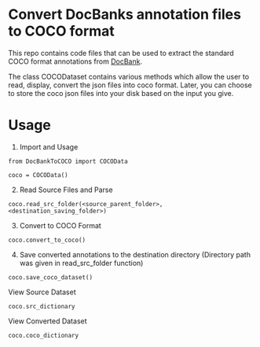 # Convert DocBanks annotation files to COCO format
This repo contains code files that can be used to extract the standard COCO format annotations from [DocBank](https://github.com/doc-analysis/DocBank).

The class COCODataset contains various methods which allow the user to read, display, convert the json files into coco format. Later, you can choose to store the coco json files into your disk based on the input you give. 

# Usage
1. Import and Usage
```
from DocBankToCOCO import COCOData

coco = COCOData()
```

2. Read Source Files and Parse
```
coco.read_src_folder(<source_parent_folder>, <destination_saving_folder>)
```

3. Convert to COCO Format
```
coco.convert_to_coco()
```

4. Save converted annotations to the destination directory (Directory path was given in read_src_folder function)
```
coco.save_coco_dataset()
```

View Source Dataset
```
coco.src_dictionary
```

View Converted Dataset
```
coco.coco_dictionary
```

